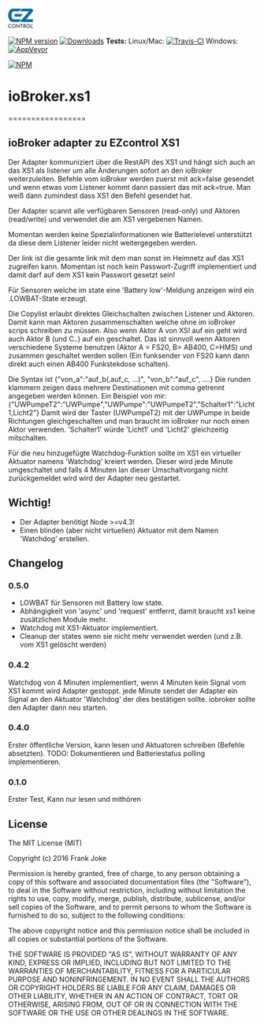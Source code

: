 ![Logo](admin/xs1.png)

[![NPM version](http://img.shields.io/npm/v/iobroker.xs1.svg)](https://www.npmjs.com/package/iobroker.xs1)
[![Downloads](https://img.shields.io/npm/dm/iobroker.xs1.svg)](https://www.npmjs.com/package/iobroker.xs1)
**Tests:** Linux/Mac: [![Travis-CI](http://img.shields.io/travis/frankjoke/iobroker.xs1/master.svg)](https://travis-ci.org/frankjoke/iobroker.xs1)
Windows: [![AppVeyor](https://ci.appveyor.com/api/projects/status/github/frankjoke/iobroker.xs1?branch=master&svg=true)](https://ci.appveyor.com/project/frankjoke/ioBroker-nut/)


[![NPM](https://nodei.co/npm/iobroker.xs1.png?downloads=true)](https://nodei.co/npm/iobroker.xs1/)

# ioBroker.xs1
=================
## ioBroker adapter zu EZcontrol XS1 
  Der Adapter kommuniziert über die RestAPI des XS1 und hängt sich auch 
  an das XS1 als listener um alle Änderungen sofort an den ioBroker weiterzuleiten.
  Befehle vom ioBroker werden zuerst mit ack=false gesendet und wenn etwas vom Listener kommt
  dann passiert das mit ack=true. Man weiß dann zumindest dass XS1 den Befehl gesendet hat.

  Der Adapter scannt alle verfügbaren Sensoren (read-only) und Aktoren (read/write) und verwendet
  die am XS1 vergebenen Namen.

  Momentan werden keine Spezialinformationen wie Batterielevel unterstützt da diese dem Listener 
  leider nicht weitergegeben werden. 

  Der link ist die gesamte link mit dem man sonst im Heimnetz auf das XS1 zugreifen kann.
  Momentan ist noch kein Passwort-Zugriff implementiert und damit darf auf dem XS1 kein Passwort gesetzt sein!

  Für Sensoren welche im state eine 'Battery low'-Meldung anzeigen wird ein .LOWBAT-State erzeugt. 

  Die Copylist erlaubt direktes Gleichschalten zwischen Listener und Aktoren.
  Damit kann man Aktoren zusammenschalten welche ohne im ioBroker scrips schreiben zu müssen.
  Also wenn Aktor A von XS! auf ein geht wird auch Aktor B (und C..) auf ein geschaltet.
  Das ist sinnvoll wenn Aktoren verschiedene Systeme benutzen (Aktor A = FS20, B= AB400, C=HMS) und
  zusammen geschaltet werden sollen (Ein funksender von FS20 kann dann direkt auch einen AB400 Funkstekdose schalten).

  Die Syntax ist {"von_a":"auf_b(,auf_c, ...)", "von_b":"auf_c", ....}
  Die runden klammern zeigen dass mehrere Destinationen mit comma getrennt angegeben werden können.
  Ein Beispiel von mir: {"UWPumpeT2":"UWPumpe","UWPumpe":"UWPumpeT2","Schalter1":"Licht1,Licht2"}
  Damit wird der Taster (UWPumpeT2) mit der UWPumpe in beide Richtungen gleichgeschalten 
  und man braucht im ioBroker nur noch einen Aktor verwenden. 
  'Schalter1' würde 'Licht1' und 'Licht2' gleichzeitig mitschalten. 
  
  Für die neu hinzugefügte Watchdog-Funktion sollte im XS1 ein virtueller Aktuator namens 'Watchdog' kreiert werden.
  Dieser wird jede Minute umgeschaltet und falls 4 Minuten lan dieser Umschaltvorgang nicht zurückgemeldet wird wird der Adapter neu gestartet.

## Wichtig!
* Der Adapter benötigt Node >=v4.3! 
* Einen blinden (aber nicht virtuellen) Aktuator mit dem Namen 'Watchdog' erstellen. 

## Changelog
### 0.5.0 
* LOWBAT für Sensoren mit Battery low state.
* Abhängigkeit von 'async' und 'request' entfernt, damit braucht xs1 keine zusätzlichen Module mehr.
* Watchdog mit XS1-Aktuator implementiert.
* Cleanup der states wenn sie nicht mehr verwendet werden (und z.B. vom XS1 gelöscht werden)

### 0.4.2
  Watchdog von 4 Minuten implementiert, wenn 4 Minuten kein Signal vom XS1 kommt wird Adapter gestoppt.
  jede Minute sendet der Adapter ein Signal an den Aktuator 'Watchdog' der dies bestätigen sollte.
  iobroker sollte den Adapter dann neu starten.
 
### 0.4.0
  Erster öffentliche Version, kann lesen und Aktuatoren schreiben (Befehle absetzten).
  TODO: Dokumentieren und Batteriestatus polling implementieren.

### 0.1.0
  Erster Test, Kann nur lesen und mithören

## License
The MIT License (MIT)

Copyright (c) 2016 Frank Joke

Permission is hereby granted, free of charge, to any person obtaining a copy
of this software and associated documentation files (the "Software"), to deal
in the Software without restriction, including without limitation the rights
to use, copy, modify, merge, publish, distribute, sublicense, and/or sell
copies of the Software, and to permit persons to whom the Software is
furnished to do so, subject to the following conditions:

The above copyright notice and this permission notice shall be included in
all copies or substantial portions of the Software.

THE SOFTWARE IS PROVIDED "AS IS", WITHOUT WARRANTY OF ANY KIND, EXPRESS OR
IMPLIED, INCLUDING BUT NOT LIMITED TO THE WARRANTIES OF MERCHANTABILITY,
FITNESS FOR A PARTICULAR PURPOSE AND NONINFRINGEMENT. IN NO EVENT SHALL THE
AUTHORS OR COPYRIGHT HOLDERS BE LIABLE FOR ANY CLAIM, DAMAGES OR OTHER
LIABILITY, WHETHER IN AN ACTION OF CONTRACT, TORT OR OTHERWISE, ARISING FROM,
OUT OF OR IN CONNECTION WITH THE SOFTWARE OR THE USE OR OTHER DEALINGS IN
THE SOFTWARE.
